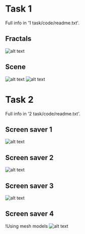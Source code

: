 # Task 1
Full info in '1 task/code/readme.txt'.
## Fractals
![alt text](https://github.com/ariolwork/uni_mashgraph/blob/master/1%20task/code/screen01.jpg)
## Scene
![alt text](https://github.com/ariolwork/uni_mashgraph/blob/master/1%20task/code/screen02.jpg)
![alt text](https://github.com/ariolwork/uni_mashgraph/blob/master/1%20task/code/screen03.png)

# Task 2
Full info in '2 task/code/readme.txt'.
## Screen saver 1
![alt text](https://github.com/ariolwork/uni_mashgraph/blob/master/2%20task/code/screen01.jpg)
## Screen saver 2
![alt text](https://github.com/ariolwork/uni_mashgraph/blob/master/2%20task/code/screen02.jpg)
## Screen saver 3
![alt text](https://github.com/ariolwork/uni_mashgraph/blob/master/2%20task/code/screen03.jpg)
## Screen saver 4
!Using mesh models
![alt text](https://github.com/ariolwork/uni_mashgraph/blob/master/2%20task/code/screen04.png)
